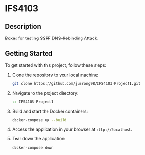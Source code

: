 # IFS4103

## Description

Boxes for testing SSRF DNS-Rebinding Attack.

## Getting Started

To get started with this project, follow these steps:

1. Clone the repository to your local machine:

    ```bash
    git clone https://github.com/junrong98/IFS4103-Project1.git
    ```

2. Navigate to the project directory:

    ```bash
    cd IFS4103-Project1
    ```
    
3. Build and start the Docker containers:

    ```bash
    docker-compose up --build
    ```

5. Access the application in your browser at `http://localhost`.

6. Tear down the application:

   ```
   docker-compose down
   ```
